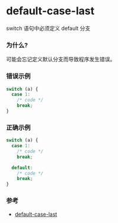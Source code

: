 # default-case-last

switch 语句中必须定义 default 分支

### 为什么?

可能会忘记定义默认分支而导致程序发生错误。

### 错误示例

```js
switch (a) {
  case 1:
    /* code */
    break;
}
```

### 正确示例

```js
switch (a) {
  case 1:
    /* code */
    break;

  default:
    /* code */
    break;
}
```

### 参考

- [default-case-last](https://eslint.org/docs/rules/default-case-last)
